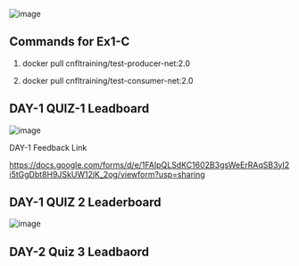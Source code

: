 ![image](https://github.com/user-attachments/assets/4e6be78c-e8de-4a16-acb2-bb29a60394fa)

## Commands for Ex1-C

1.  docker pull cnfltraining/test-producer-net:2.0

2.  docker pull cnfltraining/test-consumer-net:2.0

## DAY-1 QUIZ-1 Leadboard

![image](https://github.com/user-attachments/assets/40df7fc2-83f8-4d4f-9b9b-f81a238397fb)

DAY-1 Feedback Link

https://docs.google.com/forms/d/e/1FAIpQLSdKC1602B3gsWeErRAqSB3yI2i5tGgDbt8H9JSkUW12jK_2og/viewform?usp=sharing

## DAY-1 QUIZ 2 Leaderboard

![image](https://github.com/user-attachments/assets/581e178c-a4f1-4666-ab29-a42960596c3f)

## DAY-2 Quiz 3 Leadbaord


